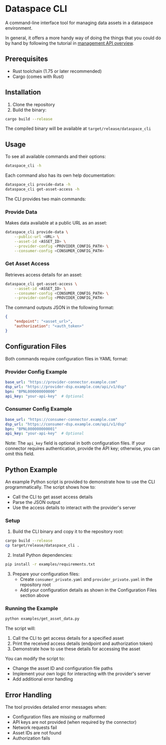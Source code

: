 # Dataspace CLI

A command-line interface tool for managing data assets in a dataspace environment.

In general, it offers a more handy way of doing the things that you could do by hand by following the tutorial in [management API overview](https://smart-systems-hub.github.io/docs/Management-API-Overview.html).

## Prerequisites

- Rust toolchain (1.75 or later recommended)
- Cargo (comes with Rust)

## Installation

1. Clone the repository
2. Build the binary:
```bash
cargo build --release
```

The compiled binary will be available at `target/release/dataspace_cli`

## Usage

To see all available commands and their options:
```bash
dataspace_cli -h
```

Each command also has its own help documentation:
```bash
dataspace_cli provide-data -h
dataspace_cli get-asset-access -h
```

The CLI provides two main commands:

### Provide Data

Makes data available at a public URL as an asset:

```bash
dataspace_cli provide-data \
    --public-url <URL> \
    --asset-id <ASSET_ID> \
    --provider-config <PROVIDER_CONFIG_PATH> \
    --consumer-config <CONSUMER_CONFIG_PATH>
```

### Get Asset Access

Retrieves access details for an asset:

```bash
dataspace_cli get-asset-access \
    --asset-id <ASSET_ID> \
    --consumer-config <CONSUMER_CONFIG_PATH> \
    --provider-config <PROVIDER_CONFIG_PATH>
```

The command outputs JSON in the following format:
```json
{
    "endpoint": "<asset_url>",
    "authorization": "<auth_token>"
}
```

## Configuration Files

Both commands require configuration files in YAML format:

### Provider Config Example
```yaml
base_url: "https://provider-connector.example.com"
dsp_url: "https://provider-dsp.example.com/api/v1/dsp"
bpn: "BPNL000000000000"
api_key: "your-api-key"  # Optional
```

### Consumer Config Example
```yaml
base_url: "https://consumer-connector.example.com"
dsp_url: "https://consumer-dsp.example.com/api/v1/dsp"
bpn: "BPNL000000000001"
api_key: "your-api-key"  # Optional
```

Note: The `api_key` field is optional in both configuration files. If your connector requires authentication, provide the API key; otherwise, you can omit this field.

## Python Example

An example Python script is provided to demonstrate how to use the CLI programmatically. The script shows how to:
- Call the CLI to get asset access details
- Parse the JSON output
- Use the access details to interact with the provider's server

### Setup

1. Build the CLI binary and copy it to the repository root:
```bash
cargo build --release
cp target/release/dataspace_cli .
```

2. Install Python dependencies:
```bash
pip install -r examples/requirements.txt
```

3. Prepare your configuration files:
   - Create `consumer_private.yaml` and `provider_private.yaml` in the repository root
   - Add your configuration details as shown in the Configuration Files section above

### Running the Example

```bash
python examples/get_asset_data.py
```

The script will:
1. Call the CLI to get access details for a specified asset
2. Print the received access details (endpoint and authorization token)
3. Demonstrate how to use these details for accessing the asset

You can modify the script to:
- Change the asset ID and configuration file paths
- Implement your own logic for interacting with the provider's server
- Add additional error handling

## Error Handling

The tool provides detailed error messages when:
- Configuration files are missing or malformed
- API keys are not provided (when required by the connector)
- Network requests fail
- Asset IDs are not found
- Authorization fails 